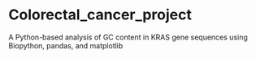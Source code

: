 # Colorectal_cancer_project
A Python-based analysis of GC content in KRAS gene sequences using Biopython, pandas, and matplotlib

